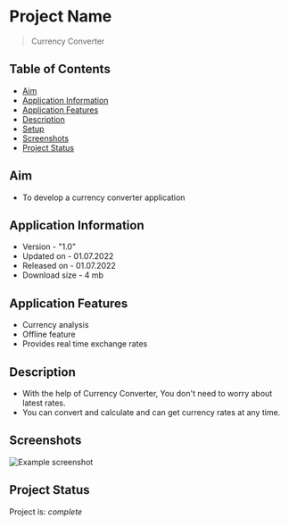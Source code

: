 # Project Name
> Currency Converter


## Table of Contents
* [Aim](#aim)
* [Application Information](#application-information)
* [Application Features](#features)
* [Description](#description)
* [Setup](#setup)
* [Screenshots](#screenshots)
* [Project Status](#project-status)


## Aim
- To develop a currency converter application


## Application Information
- Version - "1.0"
- Updated on - 01.07.2022
- Released on - 01.07.2022
- Download size - 4 mb


## Application Features
- Currency analysis
- Offline feature
- Provides real time exchange rates


## Description
 - With the help of Currency Converter, You don't need to worry about latest rates.
 - You can convert and calculate and can get currency rates at any time.


## Screenshots
![Example screenshot](./img/screenshot.png)
<!-- If you have screenshots you'd like to share, include them here. -->


## Project Status
Project is:  _complete_ 
